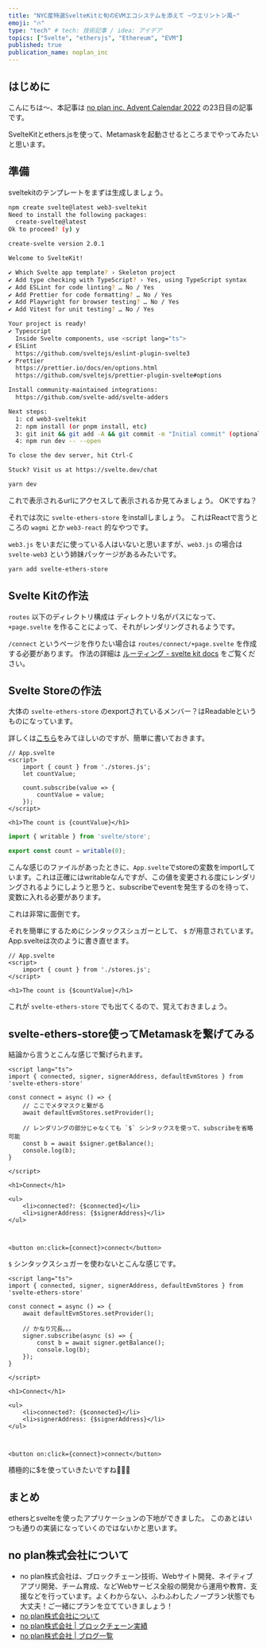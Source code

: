 ```yaml
---
title: "NYC産特選SvelteKitと旬のEVMエコシステムを添えて ~ウエリントン風~"
emoji: "🔥"
type: "tech" # tech: 技術記事 / idea: アイデア
topics: ["Svelte", "ethersjs", "Ethereum", "EVM"]
published: true
publication_name: noplan_inc
---
```


## はじめに

こんにちは〜、本記事は [no plan inc. Advent Calendar 2022](https://qiita.com/advent-calendar/2022/noplan_inc) の23日目の記事です。

SvelteKitとethers.jsを使って、Metamaskを起動させるところまでやってみたいと思います。


## 準備
sveltekitのテンプレートをまずは生成しましょう。

```bash
npm create svelte@latest web3-sveltekit
Need to install the following packages:
  create-svelte@latest
Ok to proceed? (y) y

create-svelte version 2.0.1

Welcome to SvelteKit!

✔ Which Svelte app template? › Skeleton project
✔ Add type checking with TypeScript? › Yes, using TypeScript syntax
✔ Add ESLint for code linting? … No / Yes
✔ Add Prettier for code formatting? … No / Yes
✔ Add Playwright for browser testing? … No / Yes
✔ Add Vitest for unit testing? … No / Yes

Your project is ready!
✔ Typescript
  Inside Svelte components, use <script lang="ts">
✔ ESLint
  https://github.com/sveltejs/eslint-plugin-svelte3
✔ Prettier
  https://prettier.io/docs/en/options.html
  https://github.com/sveltejs/prettier-plugin-svelte#options

Install community-maintained integrations:
  https://github.com/svelte-add/svelte-adders

Next steps:
  1: cd web3-sveltekit
  2: npm install (or pnpm install, etc)
  3: git init && git add -A && git commit -m "Initial commit" (optional)
  4: npm run dev -- --open

To close the dev server, hit Ctrl-C

Stuck? Visit us at https://svelte.dev/chat
```

```bash
yarn dev
```

これで表示されるurlにアクセスして表示されるか見てみましょう。
OKですね？

それでは次に `svelte-ethers-store` をinstallしましょう。
これはReactで言うところの `wagmi` とか `web3-react` 的なやつです。

`web3.js` をいまだに使っている人はいないと思いますが、`web3.js` の場合は `svelte-web3` という姉妹パッケージがあるみたいです。

```bash
yarn add svelte-ethers-store
```

## Svelte Kitの作法
`routes` 以下のディレクトリ構成は ディレクトリ名がパスになって、 `+page.svelte` を作ることによって、それがレンダリングされるようです。

`/connect` というページを作りたい場合は `routes/connect/+page.svelte` を作成する必要があります。
作法の詳細は [ルーティング - svelte kit docs](https://kit.svelte.jp/docs/routing) をご覧ください。

## Svelte Storeの作法
大体の `svelte-ethers-store` のexportされているメンバー？はReadableというものになっています。

詳しくは[こちら](https://svelte.jp/tutorial/auto-subscriptions)をみてほしいのですが、簡単に書いておきます。

```svelte
// App.svelte
<script>
	import { count } from './stores.js';
	let countValue;

	count.subscribe(value => {
		countValue = value;
	});
</script>

<h1>The count is {countValue}</h1>
```

```js
import { writable } from 'svelte/store';

export const count = writable(0);
```

こんな感じのファイルがあったときに、`App.svelte`でstoreの変数をimportしています。これは正確にはwritableなんですが、この値を変更される度にレンダリングされるようにしようと思うと、subscribeでeventを発生するのを待って、変数に入れる必要があります。

これは非常に面倒です。

それを簡単にするためにシンタックスシュガーとして、 `$` が用意されています。
App.svelteは次のように書き直せます。


```svelte
// App.svelte
<script>
	import { count } from './stores.js';
</script>

<h1>The count is {$countValue}</h1>
```

これが `svelte-ethers-store` でも出てくるので、覚えておきましょう。


## svelte-ethers-store使ってMetamaskを繋げてみる

結論から言うとこんな感じで繋げられます。

```svelte
<script lang="ts">
import { connected, signer, signerAddress, defaultEvmStores } from 'svelte-ethers-store'

const connect = async () => {
    // ここでメタマスクと繋がる
    await defaultEvmStores.setProvider();

    // レンダリングの部分じゃなくても `$` シンタックスを使って、subscribeを省略可能
    const b = await $signer.getBalance();
    console.log(b);
}

</script>

<h1>Connect</h1>

<ul>
    <li>connected?: {$connected}</li>
    <li>signerAddress: {$signerAddress}</li>
</ul>



<button on:click={connect}>connect</button>
```

`$` シンタックスシュガーを使わないとこんな感じです。

```svelte
<script lang="ts">
import { connected, signer, signerAddress, defaultEvmStores } from 'svelte-ethers-store'

const connect = async () => {
    await defaultEvmStores.setProvider();

    // かなり冗長。。。
    signer.subscribe(async (s) => {
        const b = await signer.getBalance();
        console.log(b);
    });
}

</script>

<h1>Connect</h1>

<ul>
    <li>connected?: {$connected}</li>
    <li>signerAddress: {$signerAddress}</li>
</ul>



<button on:click={connect}>connect</button>
```

積極的に$を使っていきたいですね🤑🤑🤑

## まとめ
ethersとsvelteを使ったアプリケーションの下地ができました。
このあとはいつも通りの実装になっていくのではないかと思います。

## no plan株式会社について
- no plan株式会社は、ブロックチェーン技術、Webサイト開発、ネイティブアプリ開発、チーム育成、などWebサービス全般の開発から運用や教育、支援などを行っています。よくわからない、ふわふわしたノープラン状態でも大丈夫！ご一緒にプランを立てていきましょう！
- [no plan株式会社について](https://noplan-inc.com)
- [no plan株式会社 | ブロックチェーン実績](https://noplan-inc.com/blockchain)
- [no plan株式会社 | ブログ一覧](https://noplan-inc.com/blog)